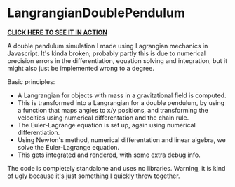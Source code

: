 # LangrangianDoublePendulum

**[CLICK HERE TO SEE IT IN ACTION](https://tailcalled.github.io/LangrangianDoublePendulum/double_pendulum.html)**

A double pendulum simulation I made using Lagrangian mechanics in Javascript. It's kinda broken; probably partly this is due to numerical precision errors in the differentiation, equation solving and integration, but it might also just be implemented wrong to a degree.

Basic principles:

 * A Langrangian for objects with mass in a gravitational field is computed.
 * This is transformed into a Langrangian for a double pendulum, by using a function that maps angles to x/y positions, and transforming the velocities using numerical differentation and the chain rule.
 * The Euler-Lagrange equation is set up, again using numerical differentiation.
 * Using Newton's method, numerical differentation and linear algebra, we solve the Euler-Lagrange equation.
 * This gets integrated and rendered, with some extra debug info.

The code is completely standalone and uses no libraries. Warning, it is kind of ugly because it's just something I quickly threw together.
